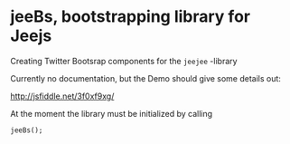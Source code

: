 # jeeBs, bootstrapping library for Jeejs

Creating Twitter Bootsrap components for the `jeejee` -library

Currently no documentation, but the Demo should give some details out:

http://jsfiddle.net/3f0xf9xg/

At the moment the library must be initialized by calling

```
jeeBs();
```









